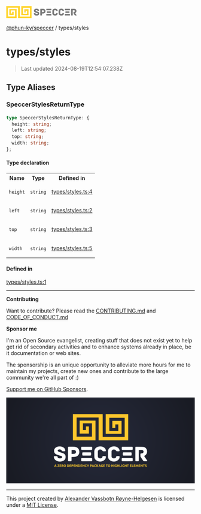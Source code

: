 <div>
  <img alt="SPECCER logo" src="https://raw.githubusercontent.com/phun-ky/speccer/main/public/logo-speccer-horizontal-colored-package.svg?raw=true" style="max-height:32px;" />
</div>

[@phun-ky/speccer](../README.md) / types/styles

# types/styles

> Last updated 2024-08-19T12:54:07.238Z

## Type Aliases

### SpeccerStylesReturnType

```ts
type SpeccerStylesReturnType: {
  height: string;
  left: string;
  top: string;
  width: string;
};
```

#### Type declaration

<table>
<tr>
<th>Name</th>
<th>Type</th>
<th>Defined in</th>
</tr>
<tr>
<td>

`height`

</td>
<td>

`string`

</td>
<td>

[types/styles.ts:4](https://github.com/phun-ky/speccer/blob/main/src/types/styles.ts#L4)

</td>
</tr>
<tr>
<td>

`left`

</td>
<td>

`string`

</td>
<td>

[types/styles.ts:2](https://github.com/phun-ky/speccer/blob/main/src/types/styles.ts#L2)

</td>
</tr>
<tr>
<td>

`top`

</td>
<td>

`string`

</td>
<td>

[types/styles.ts:3](https://github.com/phun-ky/speccer/blob/main/src/types/styles.ts#L3)

</td>
</tr>
<tr>
<td>

`width`

</td>
<td>

`string`

</td>
<td>

[types/styles.ts:5](https://github.com/phun-ky/speccer/blob/main/src/types/styles.ts#L5)

</td>
</tr>
</table>

#### Defined in

[types/styles.ts:1](https://github.com/phun-ky/speccer/blob/main/src/types/styles.ts#L1)

---

**Contributing**

Want to contribute? Please read the [CONTRIBUTING.md](https://github.com/phun-ky/speccer/blob/main/CONTRIBUTING.md) and [CODE_OF_CONDUCT.md](https://github.com/phun-ky/speccer/blob/main/CODE_OF_CONDUCT.md)

**Sponsor me**

I'm an Open Source evangelist, creating stuff that does not exist yet to help get rid of secondary activities and to enhance systems already in place, be it documentation or web sites.

The sponsorship is an unique opportunity to alleviate more hours for me to maintain my projects, create new ones and contribute to the large community we're all part of :)

[Support me on GitHub Sponsors](https://github.com/sponsors/phun-ky).

![Speccer banner, with logo and slogan: A zero dependency package to highlight elements](https://github.com/phun-ky/speccer/blob/main/public/speccer-banner.png?raw=true)

---

This project created by [Alexander Vassbotn Røyne-Helgesen](http://phun-ky.net) is licensed under a [MIT License](https://choosealicense.com/licenses/mit/).

